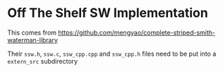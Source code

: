 Off The Shelf SW Implementation
==

This comes from https://github.com/mengyao/complete-striped-smith-waterman-library

Their `ssw.h`, `ssw.c`, `ssw_cpp.cpp` and `ssw_cpp.h` files need to be put into a `extern_src` subdirectory